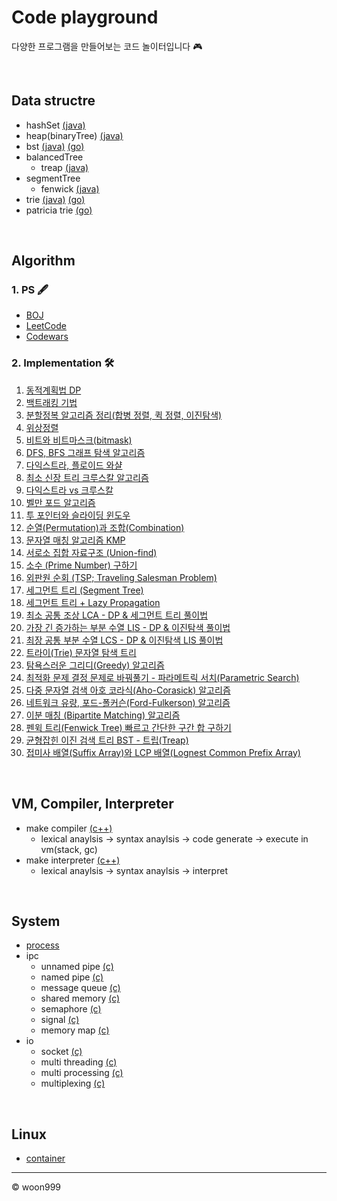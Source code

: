# Code playground
다양한 프로그램을 만들어보는 코드 놀이터입니다 🎮

<br>

## Data structre
  - hashSet [(java)](./java/data_structure/src/hashset)
  - heap(binaryTree) [(java)](./java/data_structure/src/heap)
  - bst [(java)](./java/data_structure/src/bst/basic/BST.java) [(go)](./go/data_structure/bst)
  - balancedTree
    - treap [(java)](./java/data_structure/src/bst/treap)
  - segmentTree
    - fenwick [(java)](./java/data_structure/src/segmenttree/fenwick) 
  - trie [(java)](./java/data_structure/src/trie) [(go)](https://github.com/loosie/code_playground/tree/master/go/data_structure)
  - patricia trie [(go)](./go/data_structure/patricia_trie)

<br> 

## Algorithm
### 1. PS 🖋
- [BOJ](https://www.acmicpc.net/)
- [LeetCode](https://leetcode.com/)
- [Codewars](https://www.codewars.com/)

### 2. Implementation 🛠
1. [동적계획법 DP](https://loosie.tistory.com/150?category=972195)
2. [백트래킹 기법](https://loosie.tistory.com/196?category=972195)
3. [분할정복 알고리즘 정리(합병 정렬, 퀵 정렬, 이진탐색)](https://loosie.tistory.com/237?category=972195)
4. [위상정렬](https://loosie.tistory.com/161?category=972195)
5. [비트와 비트마스크(bitmask)](https://loosie.tistory.com/238?category=972195)
6. [DFS, BFS 그래프 탐색 알고리즘](https://loosie.tistory.com/151?category=972195)
7. [다익스트라, 플로이드 와샬](https://loosie.tistory.com/146?category=972195)
8. [최소 신장 트리 크루스칼 알고리즘](https://loosie.tistory.com/159?category=972195)
9. [다익스트라 vs 크루스칼](https://loosie.tistory.com/167?category=972195)
10. [벨만 포드 알고리즘](https://loosie.tistory.com/162?category=972195)
11. [투 포인터와 슬라이딩 윈도우](https://loosie.tistory.com/327?category=972195)
12. [순열(Permutation)과 조합(Combination)](https://loosie.tistory.com/286?category=972195)
13. [문자열 매칭 알고리즘 KMP](https://loosie.tistory.com/192?category=972195)
14. [서로소 집합 자료구조 (Union-find)](https://loosie.tistory.com/158?category=972195)
15. [소수 (Prime Number) 구하기](https://loosie.tistory.com/267?category=972195)
16. [외판원 순회 (TSP; Traveling Salesman Problem)](https://loosie.tistory.com/272?category=972195)
17. [세그먼트 트리 (Segment Tree)](https://loosie.tistory.com/273?category=972195)
18. [세그먼트 트리 + Lazy Propagation](https://loosie.tistory.com/327?category=972195)
19. [최소 공통 조상 LCA - DP & 세그먼트 트리 풀이법](https://loosie.tistory.com/364?category=972195)
20. [가장 긴 증가하는 부분 수열 LIS - DP & 이진탐색 풀이법](https://loosie.tistory.com/376?category=972195)
21. [최장 공통 부분 수열 LCS - DP & 이진탐색 LIS 풀이법](https://loosie.tistory.com/379?category=972195)
22. [트라이(Trie) 문자열 탐색 트리](https://loosie.tistory.com/446?category=972195)
23. [탐욕스러운 그리디(Greedy) 알고리즘](https://loosie.tistory.com/515?category=972195)
24. [최적화 문제 결정 문제로 바꿔풀기 - 파라메트릭 서치(Parametric Search)](https://loosie.tistory.com/518?category=972195)
25. [다중 문자열 검색 아호 코라식(Aho-Corasick) 알고리즘](https://loosie.tistory.com/587?category=972195)
26. [네트워크 유량, 포드-폴커슨(Ford-Fulkerson) 알고리즘](https://loosie.tistory.com/633?category=972195)
27. [이분 매칭 (Bipartite Matching) 알고리즘](https://loosie.tistory.com/643?category=972195)
28. [펜윅 트리(Fenwick Tree) 빠르고 간단한 구간 합 구하기](https://loosie.tistory.com/647?category=972195)
29. [균형잡힌 이진 검색 트리 BST - 트립(Treap)](https://loosie.tistory.com/675?category=972195)
30. [접미사 배열(Suffix Array)와 LCP 배열(Lognest Common Prefix Array)](https://loosie.tistory.com/798?category=972195)

<br>


## VM, Compiler, Interpreter
- make compiler [(c++)](./c++/compiler)
  - lexical anaylsis → syntax anaylsis → code generate → execute in vm(stack, gc)
- make interpreter [(c++)](./c++/interpreter)
  - lexical anaylsis → syntax anaylsis → interpret
  
<br>

## System
- [process](./c/ipc/0_process)
- ipc
   - unnamed pipe  [(c)](./c/ipc/1_unnamed_pipe)
   - named pipe    [(c)](./c/ipc/2_named_pipe)
   - message queue [(c)](./c/ipc/3_message_queue)
   - shared memory [(c)](./c/ipc/4_shared_memory)
   - semaphore     [(c)](./c/ipc/5_semaphore)
   - signal        [(c)](./c/ipc/6_singal)
   - memory map    [(c)](./c/ipc/7_memory_map)
- io
  - socket           [(c)](./c/io/socket)
  - multi threading  [(c)](./c/io/multithreading)
  - multi processing [(c)](./c/io/multiprocessing)
  - multiplexing     [(c)](./c/io/multiplexing)

 <br>
 
## Linux
- [container](./linux/container)



---

© woon999
